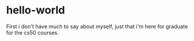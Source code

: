 # hello-world
First
i don't have much to say about myself, just that i'm here for graduate for the cs50 courses.
